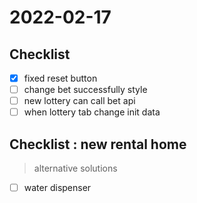 # 2022-02-17

## Checklist

- [x] fixed reset button
- [ ] change bet successfully style
- [ ] new lottery can call bet api
- [ ] when lottery tab change init data

## Checklist : new rental home

> alternative solutions

- [ ] water dispenser
